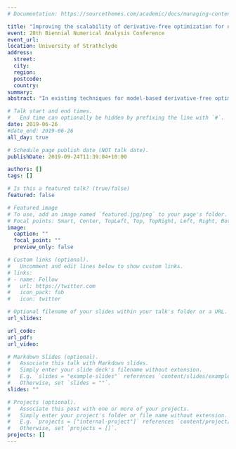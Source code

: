 ```yaml
---
# Documentation: https://sourcethemes.com/academic/docs/managing-content/

title: "Improving the scalability of derivative-free optimization for nonlinear least-squares problems"
event: 28th Biennial Numerical Analysis Conference
event_url:
location: University of Strathclyde
address:
  street:
  city:
  region:
  postcode:
  country:
summary:
abstract: "In existing techniques for model-based derivative-free optimization, the computational cost of constructing local models and Lagrange polynomials can be high. As a result, these algorithms are not as suitable for large-scale problems as derivative-based methods. In this talk, I will introduce a derivative-free method based on exploration of random subspaces, suitable for nonlinear least-squares problems. This method has a substantially reduced computational cost (in terms of linear algebra), while still making progress using few objective evaluations."

# Talk start and end times.
#   End time can optionally be hidden by prefixing the line with `#`.
date: 2019-06-26
#date_end: 2019-06-26
all_day: true

# Schedule page publish date (NOT talk date).
publishDate: 2019-09-24T11:39:04+10:00

authors: []
tags: []

# Is this a featured talk? (true/false)
featured: false

# Featured image
# To use, add an image named `featured.jpg/png` to your page's folder. 
# Focal points: Smart, Center, TopLeft, Top, TopRight, Left, Right, BottomLeft, Bottom, BottomRight.
image:
  caption: ""
  focal_point: ""
  preview_only: false

# Custom links (optional).
#   Uncomment and edit lines below to show custom links.
# links:
# - name: Follow
#   url: https://twitter.com
#   icon_pack: fab
#   icon: twitter

# Optional filename of your slides within your talk's folder or a URL.
url_slides:

url_code:
url_pdf:
url_video:

# Markdown Slides (optional).
#   Associate this talk with Markdown slides.
#   Simply enter your slide deck's filename without extension.
#   E.g. `slides = "example-slides"` references `content/slides/example-slides.md`.
#   Otherwise, set `slides = ""`.
slides: ""

# Projects (optional).
#   Associate this post with one or more of your projects.
#   Simply enter your project's folder or file name without extension.
#   E.g. `projects = ["internal-project"]` references `content/project/deep-learning/index.md`.
#   Otherwise, set `projects = []`.
projects: []
---
```

